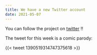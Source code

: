 ```yaml
---
title: We have a new Twitter account 
date: 2021-05-07
---
```


You can follow the project on [twitter](https://twitter.com/projgalapagos) !!

<!--more-->

The tweet for this week is a comic parody:

{{< tweet 1390519314747375618 >}}
